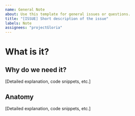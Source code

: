 ```yaml
---
name: General Note
about: Use this template for general issues or questions.
title: "[ISSUE] Short description of the issue"
labels: Note
assignees: "projectGloria"
---
```


# What is it?

## Why do we need it?

[Detailed explanation, code snippets, etc.]

## Anatomy

[Detailed explanation, code snippets, etc.]
